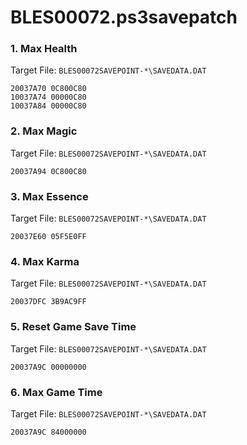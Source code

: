 # BLES00072.ps3savepatch

### 1. Max Health

Target File: `BLES00072SAVEPOINT-*\SAVEDATA.DAT`

```
20037A70 0C800C80
10037A74 00000C80
10037A84 00000C80
```

### 2. Max Magic

Target File: `BLES00072SAVEPOINT-*\SAVEDATA.DAT`

```
20037A94 0C800C80
```

### 3. Max Essence

Target File: `BLES00072SAVEPOINT-*\SAVEDATA.DAT`

```
20037E60 05F5E0FF
```

### 4. Max Karma

Target File: `BLES00072SAVEPOINT-*\SAVEDATA.DAT`

```
20037DFC 3B9AC9FF
```

### 5. Reset Game Save Time

Target File: `BLES00072SAVEPOINT-*\SAVEDATA.DAT`

```
20037A9C 00000000
```

### 6. Max Game Time

Target File: `BLES00072SAVEPOINT-*\SAVEDATA.DAT`

```
20037A9C 84000000
```


